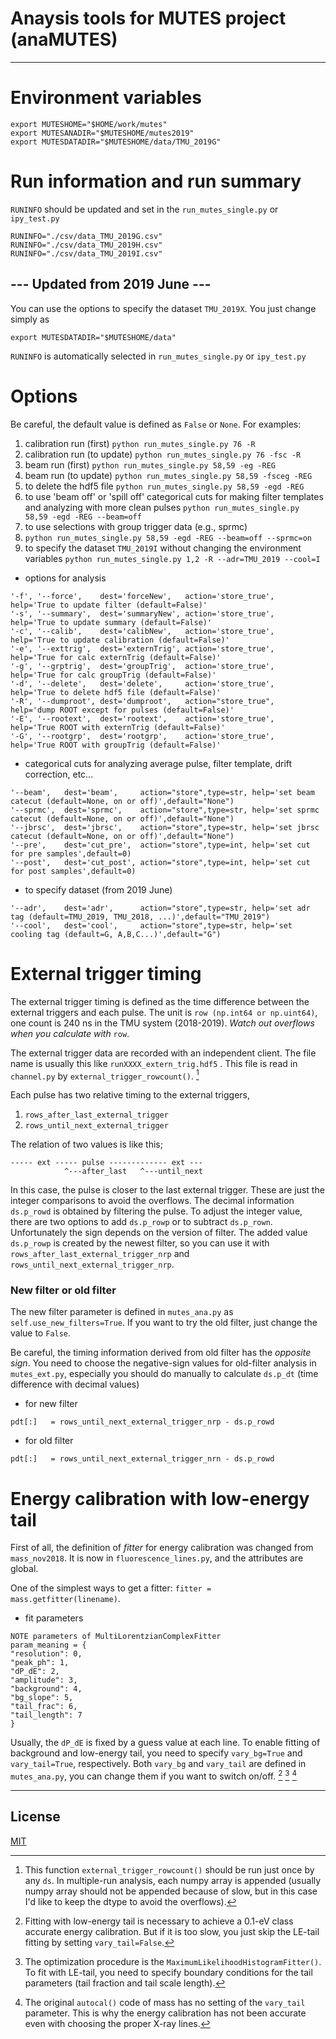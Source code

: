 ﻿# Anaysis tools for MUTES project (anaMUTES)

---

# Environment variables
```
export MUTESHOME="$HOME/work/mutes"
export MUTESANADIR="$MUTESHOME/mutes2019"
export MUTESDATADIR="$MUTESHOME/data/TMU_2019G"
```
# Run information and run summary
`RUNINFO` should be updated and set in the `run_mutes_single.py` or `ipy_test.py`
```
RUNINFO="./csv/data_TMU_2019G.csv"
RUNINFO="./csv/data_TMU_2019H.csv"
RUNINFO="./csv/data_TMU_2019I.csv"
```

## --- Updated from 2019 June ---
You can use the options to specify the dataset `TMU_2019X`. You just change  simply as
```
export MUTESDATADIR="$MUTESHOME/data"
```
`RUNINFO` is automatically selected in `run_mutes_single.py` or `ipy_test.py`


# Options
Be careful, the default value is defined as `False` or `None`.
For examples:
 1. calibration run (first)
```python run_mutes_single.py 76 -R```
 2. calibration run (to update)
```python run_mutes_single.py 76 -fsc -R```
 3. beam run (first)
```python run_mutes_single.py 58,59 -eg -REG```
 4. beam run (to update)
```python run_mutes_single.py 58,59 -fsceg -REG```
 5. to delete the hdf5 file
```python run_mutes_single.py 58,59 -egd -REG```
 6. to use 'beam off' or 'spill off' categorical cuts for making filter templates and analyzing with more clean pulses 
```python run_mutes_single.py 58,59 -egd -REG --beam=off```
 7. to use selections with group trigger data (e.g., sprmc)
 8. ```python run_mutes_single.py 58,59 -egd -REG --beam=off --sprmc=on```
 9. to specify the dataset `TMU_2019I` without changing the environment variables
```python run_mutes_single.py 1,2 -R --adr=TMU_2019 --cool=I```

- options for analysis
```
'-f', '--force',    dest='forceNew',   action='store_true',  help='True to update filter (default=False)'
'-s', '--summary',  dest='summaryNew', action='store_true',  help='True to update summary (default=False)'
'-c', '--calib',    dest='calibNew',   action='store_true',  help='True to update calibration (default=False)'
'-e', '--exttrig',  dest='externTrig', action='store_true',  help='True for calc externTrig (default=False)'
'-g', '--grptrig',  dest='groupTrig',  action='store_true',  help='True for calc groupTrig (default=False)'
'-d', '--delete',   dest='delete',     action='store_true',  help='True to delete hdf5 file (default=False)'
'-R', '--dumproot', dest='dumproot',   action="store_true",  help='dump ROOT except for pulses (default=False)'
'-E', '--rootext',  dest='rootext',    action='store_true',  help='True ROOT with externTrig (default=False)'
'-G', '--rootgrp',  dest='rootgrp',    action='store_true',  help='True ROOT with groupTrig (default=False)'
```

- categorical cuts for analyzing average pulse, filter template, drift correction, etc...
```
'--beam',   dest='beam',     action="store",type=str, help='set beam catecut (default=None, on or off)',default="None")
'--sprmc',  dest='sprmc',    action="store",type=str, help='set sprmc catecut (default=None, on or off)',default="None")
'--jbrsc',  dest='jbrsc',    action="store",type=str, help='set jbrsc catecut (default=None, on or off)',default="None")
'--pre',    dest='cut_pre',  action="store",type=int, help='set cut for pre samples',default=0)
'--post',   dest='cut_post', action="store",type=int, help='set cut for post samples',default=0)
```
- to specify dataset (from 2019 June)
```
'--adr',    dest='adr',      action="store",type=str, help='set adr tag (default=TMU_2019, TMU_2018, ...)',default="TMU_2019")
'--cool',   dest='cool',     action="store",type=str, help='set cooling tag (default=G, A,B,C...)',default="G")
```
# External trigger timing
The external trigger timing is defined as the time difference between the external triggers and each pulse. The unit is ```row (np.int64 or np.uint64)```, one count is 240 ns in the TMU system (2018-2019). *Watch out overflows when you calculate with* ```row```.

The external trigger data are recorded with an independent client. The file name is usually this like ```runXXXX_extern_trig.hdf5``` . This file is read in ```channel.py``` by ```external_trigger_rowcount()```. [^1]
[^1]: This function `external_trigger_rowcount()` should be run just once by any `ds`. In multiple-run analysis, each numpy array is appended (usually numpy array should not be appended because of slow, but in this case I'd like to keep the dtype to avoid the overflows).


Each pulse has two relative timing to the external triggers,

 1.  ```rows_after_last_external_trigger```
 2.  ```rows_until_next_external_trigger```

The relation of two values is like this;
```
----- ext ----- pulse ------------- ext ---
            ^---after_last   ^---until_next
```
In this case, the pulse is closer to the last external trigger. These are just the integer comparisons to avoid the overflows. The decimal information ```ds.p_rowd``` is obtained by filtering the pulse. To adjust the integer value, there are two options to add ```ds.p_rowp``` or to subtract ```ds.p_rown```.  Unfortunately the sign depends on the version of filter. The added value ```ds.p_rowp``` is created by the newest filter, so you can use it with ```rows_after_last_external_trigger_nrp``` and ```rows_until_next_external_trigger_nrp```.

### New filter or old filter
The new filter parameter is defined in ```mutes_ana.py``` as  ```self.use_new_filters=True```. If you want to try the old filter, just change the value to ```False```. 

Be careful, the timing information derived from old filter has the *opposite sign*. You need to choose the negative-sign values for old-filter analysis in ```mutes_ext.py```, especially you should do manually to calculate ```ds.p_dt``` (time difference with decimal values)
- for new filter
```
pdt[:]   = rows_until_next_external_trigger_nrp - ds.p_rowd
```
- for old filter
```
pdt[:]   = rows_until_next_external_trigger_nrn - ds.p_rowd
```

# Energy calibration with low-energy tail

First of all, the definition of *fitter* for energy calibration was changed from `mass_nov2018`.  It is now in `fluorescence_lines.py`, and the attributes are global.

One of the simplest ways to get a fitter: `fitter = mass.getfitter(linename)`.

- fit parameters
```
NOTE parameters of MultiLorentzianComplexFitter
param_meaning = {
"resolution": 0,
"peak_ph": 1,
"dP_dE": 2,
"amplitude": 3,
"background": 4,
"bg_slope": 5,
"tail_frac": 6,
"tail_length": 7
}
```
Usually, the `dP_dE` is fixed by a guess value at each line. To enable fitting of background and low-energy tail, you need to specify `vary_bg=True` and `vary_tail=True`, respectively. Both `vary_bg` and  `vary_tail` are defined in `mutes_ana.py`, you can change them if you want to switch on/off. [^2] [^3] [^4]

[^2]: Fitting with low-energy tail is necessary to achieve a 0.1-eV class accurate energy calibration. But if it is too slow, you just skip the LE-tail fitting by setting `vary_tail=False`.

[^3]: The optimization procedure is the `MaximumLikelihoodHistogramFitter()`. To fit  with LE-tail, you need to specify boundary conditions for the tail parameters (tail fraction and tail scale length).

[^4]: The original `autocal()` code of mass has no setting of the `vary_tail` parameter. This is why the energy calibration has not been accurate even with choosing the proper X-ray lines.






---


## License

[MIT](http://b4b4r07.mit-license.org)
